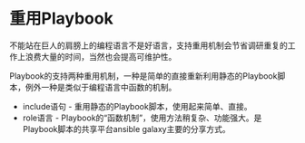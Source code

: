# 重用Playbook

不能站在巨人的肩膀上的编程语言不是好语言，支持重用机制会节省调研重复的工作上浪费大量的时间，当然也会提高可维护性。

Playbook的支持两种重用机制，一种是简单的直接重新利用静态的Playbook脚本，例外一种是类似于编程语言中函数的机制。

* include语句 - 重用静态的Playbook脚本，使用起来简单、直接。
* role语言 - Playbook的“函数机制”，使用方法稍复杂、功能强大。是Playbook脚本的共享平台ansible galaxy主要的分享方式。
